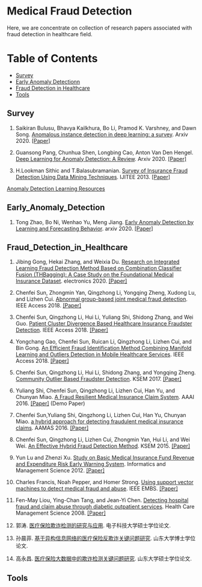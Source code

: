 # Medical Fraud Detection 



Here, we are concentrate on collection of research papers associated with fraud detection in healthcare field.   


Table of Contents
=================

<!--   * [Research Report of Knowledge Graph](#Research_Report_of_Knowledge_Graph) -->
  <!-- * [General Knowledge Graph Construction](#General_Knowledge_Graph_Construction) -->
  * [Survey](#Survey)
  * [Early Anomaly Detectionn](#Early_Anomaly_Detection)
  * [Fraud Detection in Healthcare](#Fraud_Detection_in_Healthcare)
  * [Tools](#Tools)
<!--   * [学术江湖](#学术江湖) -->


## Survey
1. Saikiran Bulusu, Bhavya Kailkhura, Bo Li, Pramod K. Varshney, and Dawn Song. [Anomalous instance detection in deep learning: a survey](https://arxiv.org/pdf/2003.06979.pdf). Arxiv 2020. [[Paper]](https://arxiv.org/pdf/2003.06979.pdf)


2. Guansong Pang, Chunhua Shen, Longbing Cao, Anton Van Den Hengel. [Deep Learning for Anomaly Detection: A Review](https://arxiv.org/pdf/2007.02500.pdf). Arxiv 2020. [[Paper]](https://arxiv.org/pdf/2007.02500.pdf)


3. H.Lookman Sithic and T.Balasubramanian. [Survey of Insurance Fraud Detection Using Data Mining Techniques](https://arxiv.org/ftp/arxiv/papers/1309/1309.0806.pdf). IJITEE 2013. [[Paper]](https://arxiv.org/ftp/arxiv/papers/1309/1309.0806.pdf)


[Anomaly Detection Learning Resources](https://github.com/yzhao062/anomaly-detection-resources?utm_source=wechat_session&utm_medium=social&utm_oi=833783073475796992)


## Early_Anomaly_Detection
1. Tong Zhao, Bo Ni, Wenhao Yu, Meng Jiang. [Early Anomaly Detection by Learning and Forecasting Behavior](https://arxiv.org/pdf/1907.08015.pdf). arxiv 2020. [[Paper]](https://arxiv.org/pdf/1907.08015.pdf)

<!-- 4. 王军平, 张文生, 王勇飞, 孙正雅. [面向大数据领域的事理认知图谱构建与推断分析](http://scis.scichina.com/cn/2020/SSI-2019-0273.pdf). 中国科学：信息科学 2020. [[Paper]](http://scis.scichina.com/cn/2020/SSI-2019-0273.pdf) -->


## Fraud_Detection_in_Healthcare
1. Jibing Gong, Hekai Zhang, and Weixia Du. [Research on Integrated Learning Fraud Detection Method Based on Combination Classifier Fusion (THBagging): A Case Study on the Foundational Medical Insurance Dataset](https://www.mdpi.com/2079-9292/9/6/894/htm). electronics 2020. [[Paper]](https://www.mdpi.com/2079-9292/9/6/894/htm)


2. Chenfei Sun, Zhongmin Yan, Qingzhong Li, Yongqing Zheng, Xudong Lu, and Lizhen Cui. [Abnormal group-based joint medical fraud detection](https://ieeexplore.ieee.org/stamp/stamp.jsp?tp=&arnumber=8579135). IEEE Access 2018. [[Paper]](https://ieeexplore.ieee.org/stamp/stamp.jsp?tp=&arnumber=8579135)


3. Chenfei Sun, Qingzhong Li, Hui Li, Yuliang Shi, Shidong Zhang, and Wei Guo. [Patient Cluster Divergence Based Healthcare Insurance Fraudster Detection](https://ieeexplore.ieee.org/stamp/stamp.jsp?tp=&arnumber=8576507). IEEE Access 2018. [[Paper]](https://ieeexplore.ieee.org/stamp/stamp.jsp?tp=&arnumber=8576507)


4. Yongchang Gao, Chenfei Sun, Ruican Li, Qingzhong Li, Lizhen Cui, and Bin Gong. [An Efficient Fraud Identification Method Combining Manifold Learning and Outliers Detection in Mobile Healthcare Services](https://ieeexplore.ieee.org/stamp/stamp.jsp?tp=&arnumber=8489846). IEEE Access 2018. [[Paper]](https://ieeexplore.ieee.org/stamp/stamp.jsp?tp=&arnumber=8489846)


5. Chenfei Sun, Qingzhong Li, Hui Li, Shidong Zhang, and Yongqing Zheng. [Community Outlier Based Fraudster Detection](https://link.springer.com/chapter/10.1007/978-3-319-63558-3_35). KSEM 2017. [[Paper]](https://link.springer.com/chapter/10.1007/978-3-319-63558-3_35)


6. Yuliang Shi, Chenfei Sun, Qingzhong Li, Lizhen Cui, Han Yu, and Chunyan Miao. [A Fraud Resilient Medical Insurance Claim System](https://www.aaai.org/ocs/index.php/AAAI/AAAI16/paper/view/11813/12308). AAAI 2016. [[Paper]](https://www.aaai.org/ocs/index.php/AAAI/AAAI16/paper/view/11813/12308) (Demo Paper)


7. Chenfei Sun,Yuliang Shi, Qingzhong Li, Lizhen Cui, Han Yu, Chunyan Miao. [a hybrid approach for detecting fraudulent medical insurance claims](http://www.ifaamas.org/Proceedings/aamas2016/pdfs/p1287.pdf). AAMAS 2016. [[Paper]](http://www.ifaamas.org/Proceedings/aamas2016/pdfs/p1287.pdf)


8. Chenfei Sun, Qingzhong Li, Lizhen Cui, Zhongmin Yan, Hui Li, and Wei Wei. [An Effective Hybrid Fraud Detection Method](https://link.springer.com/chapter/10.1007/978-3-319-25159-2_51). KSEM 2015. [[Paper]](https://link.springer.com/chapter/10.1007/978-3-319-25159-2_51)


9. Yun Lu and Zhenzi Xu. [Study on Basic Medical Insurance Fund Revenue and Expenditure Risk Early Warning System](https://link.springer.com/chapter/10.1007/978-1-4471-4802-9_101). Informatics and Management Science 2012. [[Paper]](https://link.springer.com/chapter/10.1007/978-1-4471-4802-9_101)


10. Charles Francis, Noah Pepper, and Homer Strong. [Using support vector machines to detect medical fraud and abuse](https://ieeexplore.ieee.org/document/6092044). IEEE EMBS. [[Paper]](https://ieeexplore.ieee.org/document/6092044)


11. Fen-May Liou, Ying-Chan Tang, and Jean-Yi Chen. [Detecting hospital fraud and claim abuse through diabetic outpatient services](https://link.springer.com/article/10.1007/s10729-008-9054-y). Health Care Management Science 2008. [[Paper]](https://link.springer.com/article/10.1007/s10729-008-9054-y)


12. 郭涛. [医疗保险欺诈检测的研究与应用](https://nxgp.cnki.net/kcms/detail?v=3uoqIhG8C475KOm_zrgu4lQARvep2SAkkyu7xrzFWukWIylgpWWcEmJ2rNVGp9SrTWILvn4CUBWdXgu9Lq1sXkOvrcZZ4slH&uniplatform=NZKPT). 电子科技大学硕士学位论文.


13. 孙晨菲. [基于异构信息网络的医疗保险反欺诈关键问题研究](https://nxgp.cnki.net/kcms/detail?v=3uoqIhG8C447WN1SO36whFuPQ0yKi4pXSQlJ_W8wBD9JRPlAs_d8B-OfN_qKHUHQcNlrY-Lji5fiVDVzvL76OlM_cCt8NqsF&uniplatform=NZKPT). 山东大学博士学位论文.


14. 高永昌. [医疗保险大数据中的欺诈检测关键问题研究](https://nxgp.cnki.net/kcms/detail?v=3uoqIhG8C447WN1SO36whLpCgh0R0Z-iDdIt-WSAdV5IJ_Uy2HKRAdrORiJbQWwqiXt_oXLjl5RvouHuriWfLYYcKTMxMCJ-&uniplatform=NZKPT). 山东大学硕士学位论文.



## Tools
















<!-- ## 学术江湖 -->




